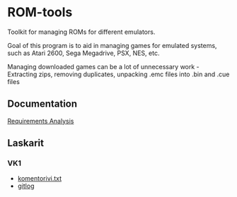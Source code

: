 # ROM-tools

Toolkit for managing ROMs for different emulators.  

Goal of this program is to aid in managing games for emulated systems, such as Atari 2600, Sega Megadrive, PSX, NES, etc.  

Managing downloaded games can be a lot of unnecessary work - Extracting zips, removing duplicates, unpacking .emc files into .bin and .cue files

## Documentation

[Requirements Analysis](documentation/req.md)

## Laskarit

### VK1

- [komentorivi.txt](laskarit/viikko1/komentorivi.txt)
- [gitlog](laskarit/viikko1/gitlog.md)
